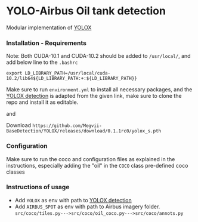 # YOLO-Airbus Oil tank detection

Modular implementation of [YOLOX](https://www.kaggle.com/code/jeffaudi/oil-storage-detection-on-airbus-imagery-with-yolox/notebook)

### Installation - Requirements

Note: Both CUDA-10.1 and CUDA-10.2 should be added to `/usr/local/`, and add below line to the `.bashrc`
```
export LD_LIBRARY_PATH=/usr/local/cuda-10.2/lib64${LD_LIBRARY_PATH:+:${LD_LIBRARY_PATH}}
```

Make sure to run `environment.yml` to install all necessary packages, and the [YOLOX detection](https://github.com/Megvii-BaseDetection/YOLOX) is adapted  from the given link, make sure to clone the repo and install it as editable. 

and

Download `https://github.com/Megvii-BaseDetection/YOLOX/releases/download/0.1.1rc0/yolox_s.pth`

### Configuration

Make sure to run the coco and configuration files as explained in the instructions, especially adding the "oil" in the `COCO` class pre-defined coco classes

### Instructions of usage
* Add `YOLOX` as env with path to [YOLOX detection](https://github.com/Megvii-BaseDetection/YOLOX)
* Add `AIRBUS_SPOT` as env with path to Airbus imagery folder.
```src/coco/tiles.py--->src/coco/oil_coco.py--->src/coco/annots.py```